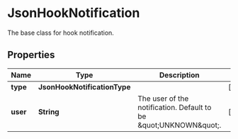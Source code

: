 

# JsonHookNotification

The base class for hook notification.
## Properties

Name | Type | Description | Notes
------------ | ------------- | ------------- | -------------
**type** | **JsonHookNotificationType** |  |  [optional]
**user** | **String** | The user of the notification. Default to be \&quot;UNKNOWN\&quot;. |  [optional]



